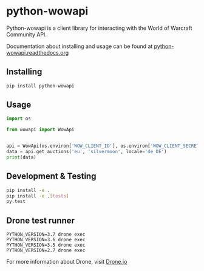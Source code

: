 # python-wowapi

Python-wowapi is a client library for interacting with the World of Warcraft
Community API.

Documentation about installing and usage can be found at [python-wowapi.readthedocs.org](https://python-wowapi.readthedocs.org)

## Installing

```bash
pip install python-wowapi
```

## Usage

```python
import os

from wowapi import WowApi


api = WowApi(os.environ['WOW_CLIENT_ID'], os.environ['WOW_CLIENT_SECRET'])
data = api.get_auctions('eu', 'silvermoon', locale='de_DE')
print(data)
```

## Development & Testing

```bash
pip install -e .
pip install -e .[tests]
py.test
```

## Drone test runner

```
PYTHON_VERSION=3.7 drone exec
PYTHON_VERSION=3.6 drone exec
PYTHON_VERSION=3.5 drone exec
PYTHON_VERSION=2.7 drone exec
```

For more information about Drone, visit [Drone.io](https://drone.io/)
